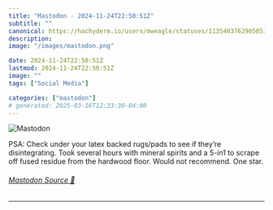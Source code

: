 ```yaml
---
title: "Mastodon - 2024-11-24T22:50:51Z"
subtitle: ""
canonical: https://hachyderm.io/users/mweagle/statuses/113540376290505309
description:
image: "/images/mastodon.png"

date: 2024-11-24T22:50:51Z
lastmod: 2024-11-24T22:50:51Z
image: ""
tags: ["Social Media"]

categories: ["mastodon"]
# generated: 2025-03-16T12:33:30-04:00
---
```

![Mastodon](/images/mastodon.png)

<p>PSA: Check under your latex backed rugs/pads to see if they’re disintegrating. Took several hours with mineral spirits and a 5-in1 to scrape off fused residue from the hardwood floor. Would not recommend. One star.</p>


###### [Mastodon Source 🐘](https://hachyderm.io/@mweagle/113540376290505309)

___

